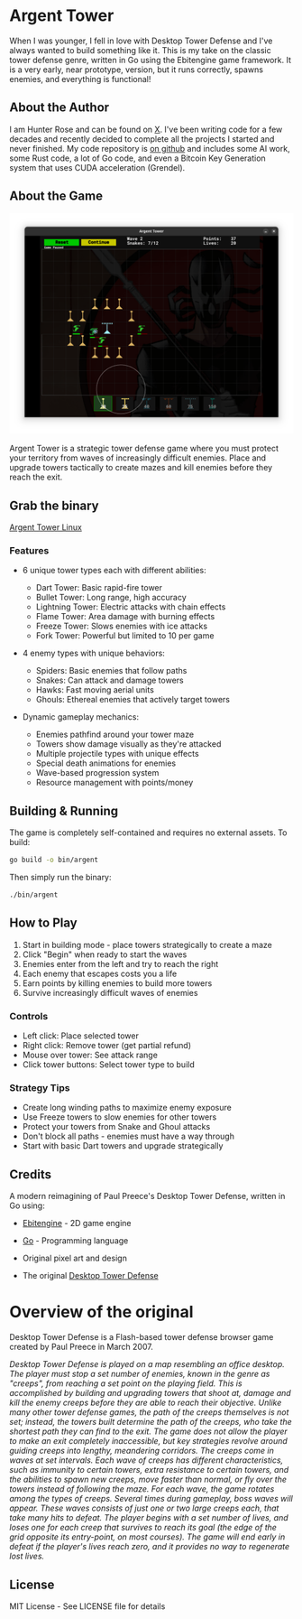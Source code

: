 # Argent Tower

When I was younger, I fell in love with Desktop Tower Defense and I've always wanted to build something like it. This is my take on the classic tower defense genre, written in Go using the Ebitengine game framework. It is a very early, near prototype, version, but it runs correctly, spawns enemies, and everything is functional!

## About the Author

I am Hunter Rose and can be found on [X](https://x.com/HunterR0se). I've been writing code for a few decades and recently decided to complete all the projects I started and never finished. My code repository is [on github](https://github.com/HunterR0se) and includes some AI work, some Rust code, a lot of Go code, and even a Bitcoin Key Generation system that uses CUDA acceleration (Grendel).

## About the Game

![Screenshot of Argent Tower in action](assets/screenshot.png)

Argent Tower is a strategic tower defense game where you must protect your territory from waves of increasingly difficult enemies. Place and upgrade towers tactically to create mazes and kill enemies before they reach the exit.

## Grab the binary

[Argent Tower Linux](bin/argent)

### Features

- 6 unique tower types each with different abilities:

    - Dart Tower: Basic rapid-fire tower
    - Bullet Tower: Long range, high accuracy
    - Lightning Tower: Electric attacks with chain effects
    - Flame Tower: Area damage with burning effects
    - Freeze Tower: Slows enemies with ice attacks
    - Fork Tower: Powerful but limited to 10 per game

- 4 enemy types with unique behaviors:

    - Spiders: Basic enemies that follow paths
    - Snakes: Can attack and damage towers
    - Hawks: Fast moving aerial units
    - Ghouls: Ethereal enemies that actively target towers

- Dynamic gameplay mechanics:
    - Enemies pathfind around your tower maze
    - Towers show damage visually as they're attacked
    - Multiple projectile types with unique effects
    - Special death animations for enemies
    - Wave-based progression system
    - Resource management with points/money

## Building & Running

The game is completely self-contained and requires no external assets. To build:

```bash
go build -o bin/argent
```

Then simply run the binary:

```bash
./bin/argent
```

## How to Play

1. Start in building mode - place towers strategically to create a maze
2. Click "Begin" when ready to start the waves
3. Enemies enter from the left and try to reach the right
4. Each enemy that escapes costs you a life
5. Earn points by killing enemies to build more towers
6. Survive increasingly difficult waves of enemies

### Controls

- Left click: Place selected tower
- Right click: Remove tower (get partial refund)
- Mouse over tower: See attack range
- Click tower buttons: Select tower type to build

### Strategy Tips

- Create long winding paths to maximize enemy exposure
- Use Freeze towers to slow enemies for other towers
- Protect your towers from Snake and Ghoul attacks
- Don't block all paths - enemies must have a way through
- Start with basic Dart towers and upgrade strategically

## Credits

A modern reimagining of Paul Preece's Desktop Tower Defense, written in Go using:

- [Ebitengine](https://ebiten.org/) - 2D game engine
- [Go](https://golang.org/) - Programming language
- Original pixel art and design

- The original [Desktop Tower Defense](https://en.wikipedia.org/wiki/Desktop_Tower_Defense)

# Overview of the original

Desktop Tower Defense is a Flash-based tower defense browser game created by Paul Preece in March 2007.

_Desktop Tower Defense is played on a map resembling an office desktop. The player must stop a set number of enemies, known in the genre as "creeps", from reaching a set point on the playing field. This is accomplished by building and upgrading towers that shoot at, damage and kill the enemy creeps before they are able to reach their objective. Unlike many other tower defense games, the path of the creeps themselves is not set; instead, the towers built determine the path of the creeps, who take the shortest path they can find to the exit. The game does not allow the player to make an exit completely inaccessible, but key strategies revolve around guiding creeps into lengthy, meandering corridors. The creeps come in waves at set intervals. Each wave of creeps has different characteristics, such as immunity to certain towers, extra resistance to certain towers, and the abilities to spawn new creeps, move faster than normal, or fly over the towers instead of following the maze. For each wave, the game rotates among the types of creeps. Several times during gameplay, boss waves will appear. These waves consists of just one or two large creeps each, that take many hits to defeat. The player begins with a set number of lives, and loses one for each creep that survives to reach its goal (the edge of the grid opposite its entry-point, on most courses). The game will end early in defeat if the player's lives reach zero, and it provides no way to regenerate lost lives._

## License

MIT License - See LICENSE file for details
